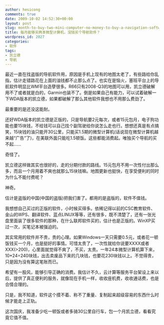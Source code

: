 ```yaml
---
author: hesicong
comments: true
date: 2009-10-02 14:52:30+00:00
layout: post
slug: month-to-buy-two-mini-computer-no-money-to-buy-a-navigation-software
title: 每月能够买两本微型计算机，没钱买个导航软件？
wordpress_id: 2027
categories:
- 软件
tags:
- 凯立德
- 导航
---
```


最近一直在找盗版的导航软件用，原因是手机上现有的地图太老了，有些路给你乱指，估计走错路花在上面的油钱都不止那么点了。也实在是恼火，塞班平台上的导航软件明显比WM平台造孽很多。R66只有2008-Q3的地图可以用，凯立德破解用不了或者就是白的，Garmin也装不了。倒是如果自己有能力，可以试着破解一下WDA版本的凯立德，如果都破解了那么其他软件我想也不用那么费劲了。

最重要的是还没这能耐。

还好WDA版本的凯立德是正版的，只是导航要2元每次，或者15元包月，电子狗功能也要15块钱，不给钱可以自己找个副驾驶给你说怎么走也行。想想还真是有点搞笑，15块钱的油只能开30公里，只能买1.5期的微型计算机(话说现在微型计算机越来越“广告”了)，在美联外面只能吃1.5顿饭。这些都能消费起。唯独买个导航的买不起……

奇怪了。

凯立德这样做其实也很好的，走的分期付款的路线。15元包月不用一次性付出那么多，而且一个月用着不爽也就那么15块钱嘛。地图更新也挺快，在享受便利的同时为什么不能付费呢？

神奇。

估计是盗版的中国(中国的盗版)把我们害了。都用的是盗版的，软件不值钱。

我想想自己买过的正版的软件，小时候买得多。依稀记得以前的CSC教育软件、金山的WPS、翻译软件、蓝点LINUX等等，还有很多，既不清楚了，还有一张光盘里面装了很多软件的那种，在什么联邦软件买的，估计也是正版的。WinXP买过一次，买笔记本被强迫的。

其实常用的软件并不贵，贵的心理。如果Windows一天只需要0.5元，或者花一顿饭钱买一个月，也是挺好的事情。可惜太贵了，一次性就给你说要XXXX或者XXX(>200)，心里面就觉得不爽了，不买，太贵。一年24本微型计算机算下来，10*24=240块钱，出去卖废品下来的几块钱，也要花230块钱以上。不觉得贵，只是因为没有算这笔账而已。

希望有一股风，能够引导正确的消费。我估计不久，云计算等服务平台架设上来以后，提供了真正便利的服务，就像现在手机一样，收收座机费，收收通话费，也是合情合理的。

只是，我不知道，软件这个摸不着、称不了重量、复制起来超级容易的东西什么时候才能走上正轨。

这次国庆，我准备少吃一顿饭或者多骑30公里自行车，包一个月凯立德，看看究竟它值不值。



